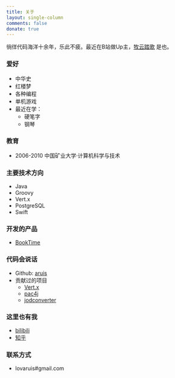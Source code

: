 ```yaml
---
title: 关于
layout: single-column
comments: false
donate: true
---
```

徜徉代码海洋十余年，乐此不疲。最近在B站做Up主，[牧云踏歌](https://space.bilibili.com/24370353) 是也。

### 爱好
* 中华史
* 红楼梦
* 各种编程
* 单机游戏
* 最近在学：
  * 硬笔字
  * 钢琴

### 教育
* 2006-2010 中国矿业大学·计算机科学与技术

### 主要技术方向
* Java
* Groovy
* Vert.x
* PostgreSQL
* Swift

### 开发的产品
* [BookTime](https://apps.apple.com/cn/app/booktime-%E6%82%A8%E7%9A%84%E9%98%85%E8%AF%BB%E8%AE%A1%E6%97%B6%E4%BC%B4%E4%BE%A3/id1600654269)

### 代码会说话
* Github: [aruis](https://github.com/aruis)
* 贡献过的项目
    * [Vert.x](https://github.com/eclipse/vert.x)
    * [pac4j](https://github.com/pac4j/vertx-pac4j)
    * [jodconverter](https://github.com/sbraconnier/jodconverter)

### 这里也有我
* [bilibili](https://space.bilibili.com/24370353)
* [知乎](https://www.zhihu.com/people/aruis/activities)

### 联系方式
* lovaruis#gmail.com
